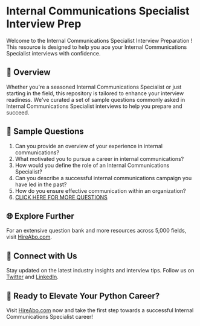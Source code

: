 # Internal Communications Specialist Interview Prep

Welcome to the Internal Communications Specialist Interview Preparation ! This resource is designed to help you ace your Internal Communications Specialist interviews with confidence.

## 🚀 Overview

Whether you're a seasoned Internal Communications Specialist or just starting in the field, this repository is tailored to enhance your interview readiness. We've curated a set of sample questions commonly asked in Internal Communications Specialist interviews to help you prepare and succeed.

## 📝 Sample Questions

1. Can you provide an overview of your experience in internal communications?
2. What motivated you to pursue a career in internal communications?
3. How would you define the role of an Internal Communications Specialist?
4. Can you describe a successful internal communications campaign you have led in the past?
5. How do you ensure effective communication within an organization?
6. [CLICK HERE FOR MORE QUESTIONS](https://hireabo.com/job/8_1_8/Internal%20Communications%20Specialist)

## 🌐 Explore Further

For an extensive question bank and more resources across 5,000 fields, visit [HireAbo.com](https://www.hireabo.com).

## 📱 Connect with Us

Stay updated on the latest industry insights and interview tips. Follow us on [Twitter](https://twitter.com/hireabo) and [LinkedIn](https://www.linkedin.com/in/hire-abo-3609972a8/).

## 🚀 Ready to Elevate Your Python Career?

Visit [HireAbo.com](https://www.hireabo.com) now and take the first step towards a successful Internal Communications Specialist career!
